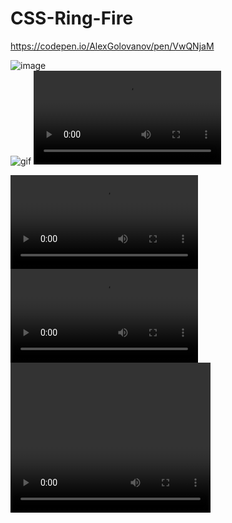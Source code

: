 # CSS-Ring-Fire

https://codepen.io/AlexGolovanov/pen/VwQNjaM

![image](readme/37.gif)
<br>
![gif](47.gif)
![vid](readme/3701.gif.mp4)

![](readme/3701.gif.mp4)
![1](3701.gif.mp4)
<video width="320" height="240" controls>

  <source src="readme/3701.gif.mp4" type="video/mp4">
</video>
